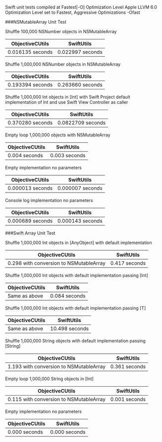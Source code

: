Swift unit tests compiled at Fastest[-O] Optimization Level
Apple LLVM 6.0 Optimization Level set to Fastest, Aggressive Optimizations -Ofast

###NSMutableArray Unit Test

Shuffle 100,000 NSNumber objects in NSMutableArray

| ObjectiveCUtils| SwiftUtils|
|---|---|
| 0.016135 seconds| 0.022997 seconds|


Shuffle 1,000,000 NSNumber objects in NSMutableArray

| ObjectiveCUtils| SwiftUtils|
|---|---|
| 0.193394 seconds| 0.263660 seconds|

Shuffle 1,000,000 Int objects in [Int] with Swift Project default implementation of Int and use Swift View Controller as caller

| ObjectiveCUtils| SwiftUtils|
|---|---|
| 0.370280 seconds| 0.0822709 seconds|

Empty loop 1,000,000 objects with NSMutableArray

| ObjectiveCUtils| SwiftUtils|
|---|---|
| 0.004 seconds| 0.003 seconds|

Empty implementation no parameters

| ObjectiveCUtils| SwiftUtils|
|---|---|
| 0.000013 seconds| 0.000007 seconds|

Console log implementation no parameters

| ObjectiveCUtils| SwiftUtils|
|---|---|
| 0.000689 seconds| 0.000143 seconds|

###Swift Array Unit Test

Shuffle 1,000,000 Int objects in [AnyObject] with default implementation

| ObjectiveCUtils| SwiftUtils|
|---|---|
| 0.298 with conversion to NSMutableArray | 0.417 seconds|

Shuffle 1,000,000 Int objects with default implementation passing [Int]

| ObjectiveCUtils| SwiftUtils|
|---|---|
| Same as above | 0.084 seconds|

Shuffle 1,000,000 Int objects with default implementation passing [T]

| ObjectiveCUtils| SwiftUtils|
|---|---|
| Same as above | 10.498 seconds|

Shuffle 1,000,000 String objects with default implementation passing [String]

| ObjectiveCUtils| SwiftUtils|
|---|---|
| 1.193 with conversion to NSMutableArray | 0.361 seconds|

Empty loop 1,000,000 String objects in [Int]

| ObjectiveCUtils| SwiftUtils|
|---|---|
| 0.115 with conversion to NSMutableArray | 0.001 seconds|

Empty implementation no parameters

| ObjectiveCUtils| SwiftUtils|
|---|---|
| 0.000 seconds | 0.000 seconds|
